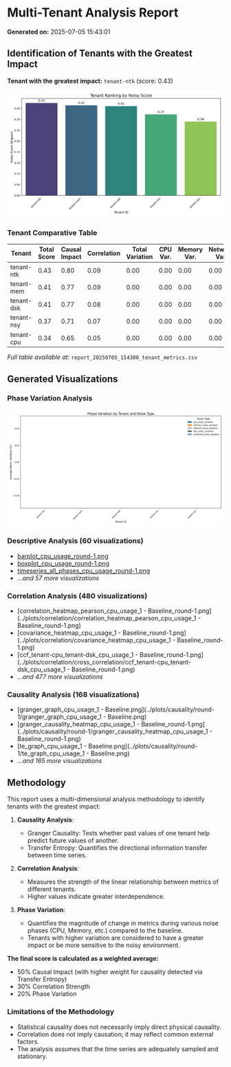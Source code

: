 # Multi-Tenant Analysis Report

**Generated on:** 2025-07-05 15:43:01

## Identification of Tenants with the Greatest Impact

**Tenant with the greatest impact:** `tenant-ntk` (score: 0.43)

![Tenant Ranking](report_20250705_154300_tenant_ranking.png)

### Tenant Comparative Table

| Tenant | Total Score | Causal Impact | Correlation | Total Variation | CPU Var. | Memory Var. | Network Var. | Disk Var. | Combined Var. |
|---|---|---|---|---|---|---|---|---|---|
| tenant-ntk | 0.43 | 0.80 | 0.09 | 0.00 | 0.00 | 0.00 | 0.00 | 0.00 | 0.00 |
| tenant-mem | 0.41 | 0.77 | 0.09 | 0.00 | 0.00 | 0.00 | 0.00 | 0.00 | 0.00 |
| tenant-dsk | 0.41 | 0.77 | 0.08 | 0.00 | 0.00 | 0.00 | 0.00 | 0.00 | 0.00 |
| tenant-nsy | 0.37 | 0.71 | 0.07 | 0.00 | 0.00 | 0.00 | 0.00 | 0.00 | 0.00 |
| tenant-cpu | 0.34 | 0.65 | 0.05 | 0.00 | 0.00 | 0.00 | 0.00 | 0.00 | 0.00 |

*Full table available at:* `report_20250705_154300_tenant_metrics.csv`

## Generated Visualizations

### Phase Variation Analysis

![Phase Variation by Tenant](report_20250705_154300_phase_variation.png)

### Descriptive Analysis (60 visualizations)

- [barplot_cpu_usage_round-1.png](../plots/descriptive/barplot_cpu_usage_round-1.png)
- [boxplot_cpu_usage_round-1.png](../plots/descriptive/boxplot_cpu_usage_round-1.png)
- [timeseries_all_phases_cpu_usage_round-1.png](../plots/descriptive/timeseries_all_phases_cpu_usage_round-1.png)
- *...and 57 more visualizations*

### Correlation Analysis (480 visualizations)

- [correlation_heatmap_pearson_cpu_usage_1 - Baseline_round-1.png](../plots/correlation/correlation_heatmap_pearson_cpu_usage_1 - Baseline_round-1.png)
- [covariance_heatmap_cpu_usage_1 - Baseline_round-1.png](../plots/correlation/covariance_heatmap_cpu_usage_1 - Baseline_round-1.png)
- [ccf_tenant-cpu_tenant-dsk_cpu_usage_1 - Baseline_round-1.png](../plots/correlation/cross_correlation/ccf_tenant-cpu_tenant-dsk_cpu_usage_1 - Baseline_round-1.png)
- *...and 477 more visualizations*

### Causality Analysis (168 visualizations)

- [granger_graph_cpu_usage_1 - Baseline.png](../plots/causality/round-1/granger_graph_cpu_usage_1 - Baseline.png)
- [granger_causality_heatmap_cpu_usage_1 - Baseline_round-1.png](../plots/causality/round-1/granger_causality_heatmap_cpu_usage_1 - Baseline_round-1.png)
- [te_graph_cpu_usage_1 - Baseline.png](../plots/causality/round-1/te_graph_cpu_usage_1 - Baseline.png)
- *...and 165 more visualizations*

## Methodology

This report uses a multi-dimensional analysis methodology to identify tenants with the greatest impact:

1. **Causality Analysis**:
   - Granger Causality: Tests whether past values of one tenant help predict future values of another.
   - Transfer Entropy: Quantifies the directional information transfer between time series.

2. **Correlation Analysis**:
   - Measures the strength of the linear relationship between metrics of different tenants.
   - Higher values indicate greater interdependence.

3. **Phase Variation**:
   - Quantifies the magnitude of change in metrics during various noise phases (CPU, Memory, etc.) compared to the baseline.
   - Tenants with higher variation are considered to have a greater impact or be more sensitive to the noisy environment.

**The final score is calculated as a weighted average:**
- 50% Causal Impact (with higher weight for causality detected via Transfer Entropy)
- 30% Correlation Strength
- 20% Phase Variation

### Limitations of the Methodology

- Statistical causality does not necessarily imply direct physical causality.
- Correlation does not imply causation; it may reflect common external factors.
- The analysis assumes that the time series are adequately sampled and stationary.
